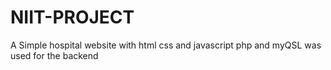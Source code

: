 # NIIT-PROJECT
A Simple hospital website with html css and javascript
php and myQSL was used for the backend 
